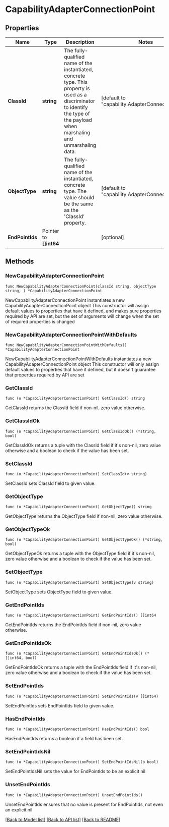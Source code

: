 # CapabilityAdapterConnectionPoint

## Properties

Name | Type | Description | Notes
------------ | ------------- | ------------- | -------------
**ClassId** | **string** | The fully-qualified name of the instantiated, concrete type. This property is used as a discriminator to identify the type of the payload when marshaling and unmarshaling data. | [default to "capability.AdapterConnectionPoint"]
**ObjectType** | **string** | The fully-qualified name of the instantiated, concrete type. The value should be the same as the &#39;ClassId&#39; property. | [default to "capability.AdapterConnectionPoint"]
**EndPointIds** | Pointer to **[]int64** |  | [optional] 

## Methods

### NewCapabilityAdapterConnectionPoint

`func NewCapabilityAdapterConnectionPoint(classId string, objectType string, ) *CapabilityAdapterConnectionPoint`

NewCapabilityAdapterConnectionPoint instantiates a new CapabilityAdapterConnectionPoint object
This constructor will assign default values to properties that have it defined,
and makes sure properties required by API are set, but the set of arguments
will change when the set of required properties is changed

### NewCapabilityAdapterConnectionPointWithDefaults

`func NewCapabilityAdapterConnectionPointWithDefaults() *CapabilityAdapterConnectionPoint`

NewCapabilityAdapterConnectionPointWithDefaults instantiates a new CapabilityAdapterConnectionPoint object
This constructor will only assign default values to properties that have it defined,
but it doesn't guarantee that properties required by API are set

### GetClassId

`func (o *CapabilityAdapterConnectionPoint) GetClassId() string`

GetClassId returns the ClassId field if non-nil, zero value otherwise.

### GetClassIdOk

`func (o *CapabilityAdapterConnectionPoint) GetClassIdOk() (*string, bool)`

GetClassIdOk returns a tuple with the ClassId field if it's non-nil, zero value otherwise
and a boolean to check if the value has been set.

### SetClassId

`func (o *CapabilityAdapterConnectionPoint) SetClassId(v string)`

SetClassId sets ClassId field to given value.


### GetObjectType

`func (o *CapabilityAdapterConnectionPoint) GetObjectType() string`

GetObjectType returns the ObjectType field if non-nil, zero value otherwise.

### GetObjectTypeOk

`func (o *CapabilityAdapterConnectionPoint) GetObjectTypeOk() (*string, bool)`

GetObjectTypeOk returns a tuple with the ObjectType field if it's non-nil, zero value otherwise
and a boolean to check if the value has been set.

### SetObjectType

`func (o *CapabilityAdapterConnectionPoint) SetObjectType(v string)`

SetObjectType sets ObjectType field to given value.


### GetEndPointIds

`func (o *CapabilityAdapterConnectionPoint) GetEndPointIds() []int64`

GetEndPointIds returns the EndPointIds field if non-nil, zero value otherwise.

### GetEndPointIdsOk

`func (o *CapabilityAdapterConnectionPoint) GetEndPointIdsOk() (*[]int64, bool)`

GetEndPointIdsOk returns a tuple with the EndPointIds field if it's non-nil, zero value otherwise
and a boolean to check if the value has been set.

### SetEndPointIds

`func (o *CapabilityAdapterConnectionPoint) SetEndPointIds(v []int64)`

SetEndPointIds sets EndPointIds field to given value.

### HasEndPointIds

`func (o *CapabilityAdapterConnectionPoint) HasEndPointIds() bool`

HasEndPointIds returns a boolean if a field has been set.

### SetEndPointIdsNil

`func (o *CapabilityAdapterConnectionPoint) SetEndPointIdsNil(b bool)`

 SetEndPointIdsNil sets the value for EndPointIds to be an explicit nil

### UnsetEndPointIds
`func (o *CapabilityAdapterConnectionPoint) UnsetEndPointIds()`

UnsetEndPointIds ensures that no value is present for EndPointIds, not even an explicit nil

[[Back to Model list]](../README.md#documentation-for-models) [[Back to API list]](../README.md#documentation-for-api-endpoints) [[Back to README]](../README.md)


